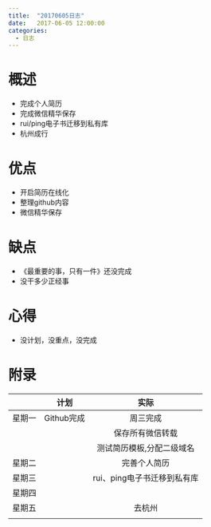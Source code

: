 ```yaml
---
title:  "20170605日志"
date:   2017-06-05 12:00:00
categories: 
  - 日志
---
```


# 概述
* 完成个人简历
* 完成微信精华保存
* rui/ping电子书迁移到私有库
* 杭州成行

# 优点
* 开启简历在线化
* 整理github内容
* 微信精华保存

# 缺点
* 《最重要的事，只有一件》还没完成
* 没干多少正经事

# 心得
* 没计划，没重点，没完成

# 附录

|      |                   计划                   |                 实际                   |
|:----:|:----------------------------------------:|:-------------------------------------:|  
|星期一 |Github完成 |周三完成 |
|      | |保存所有微信转载 |
|      | |测试简历模板,分配二级域名 |
|星期二 | |完善个人简历 |
|星期三 | |rui、ping电子书迁移到私有库 |
|星期四 | | |
|星期五 | |去杭州 |
|      | | |